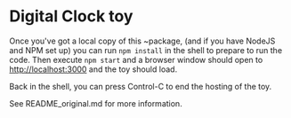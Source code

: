 # Digital Clock toy

Once you've got a local copy of this ~package, (and if you have NodeJS and NPM set up) you can run `npm install` in the shell to prepare to run the code.  Then execute `npm start` and a browser window should open to [http://localhost:3000](http://localhost:3000) and the toy should load.

Back in the shell, you can press Control-C to end the hosting of the toy.

See README_original.md for more information.
